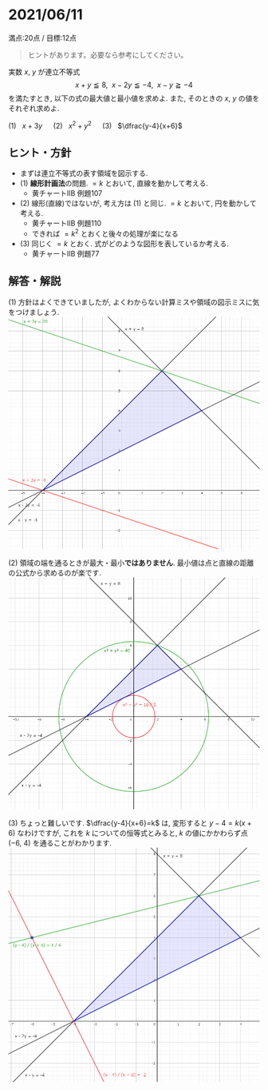 # 2021/06/11

満点:20点 / 目標:12点

> ヒントがあります。必要なら参考にしてください。

実数 $x$, $y$ が連立不等式
$$x+y \leqq 8, \ \  x-2y \leqq -4, \ \  x-y \geqq -4$$
を満たすとき, 以下の式の最大値と最小値を求めよ. また, そのときの $x$, $y$ の値をそれぞれ求めよ.

(1) &nbsp; $x+3y$ &emsp; (2) &nbsp; $x^2+y^2$ &emsp; (3) &nbsp; $\dfrac{y-4}{x+6}$

<div style="page-break-before:always"></div>

## ヒント・方針

- まずは連立不等式の表す領域を図示する.
- (1) **線形計画法**の問題. $=k$ とおいて, 直線を動かして考える.
    - 黄チャートIIB 例題107
- (2) 線形(直線)ではないが, 考え方は (1) と同じ. $=k$ とおいて, 円を動かして考える.
    - 黄チャートIIB 例題110
    - できれば $=k^2$ とおくと後々の処理が楽になる
- (3) 同じく $=k$ とおく. 式がどのような図形を表しているか考える.
    - 黄チャートIIB 例題77

<div style="page-break-before:always"></div>

## 解答・解説

(1) 方針はよくできていましたが, よくわからない計算ミスや領域の図示ミスに気をつけましょう.
![](static/img/mathterro_20210611_01.PNG)

(2) 領域の端を通るときが最大・最小**ではありません**. 最小値は点と直線の距離の公式から求めるのが楽です.
![](static/img/mathterro_20210611_02.PNG)

(3) ちょっと難しいです. $\dfrac{y-4}{x+6}=k$ は, 変形すると $y-4=k(x+6)$ なわけですが, これを $k$ についての恒等式とみると, $k$ の値にかかわらず点 $(-6,\ 4)$ を通ることがわかります.
![](static/img/mathterro_20210611_03_take2.PNG)